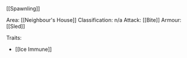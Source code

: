 [[Spawnling]]

Area: [[Neighbour's House]]
Classification: n/a
Attack: [[Bite]]
Armour: [[Sled]]

Traits:
- [[Ice Immune]]